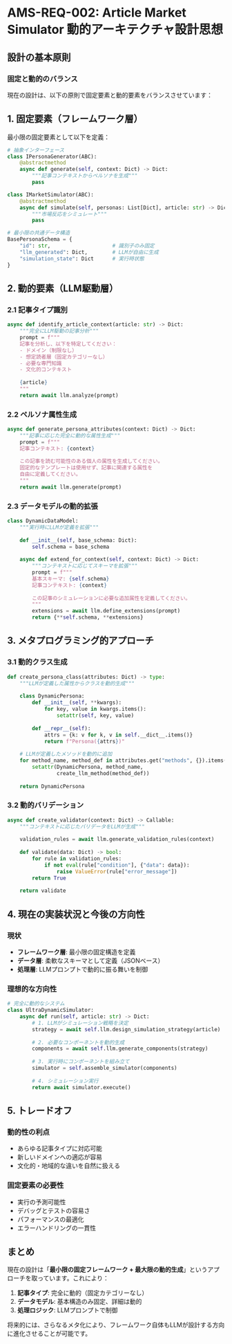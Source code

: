 # AMS-REQ-002: Article Market Simulator 動的アーキテクチャ設計思想

## 設計の基本原則

### 固定と動的のバランス

現在の設計は、以下の原則で固定要素と動的要素をバランスさせています：

## 1. 固定要素（フレームワーク層）

最小限の固定要素として以下を定義：

```python
# 抽象インターフェース
class IPersonaGenerator(ABC):
    @abstractmethod
    async def generate(self, context: Dict) -> Dict:
        """記事コンテキストからペルソナを生成"""
        pass

class IMarketSimulator(ABC):
    @abstractmethod
    async def simulate(self, personas: List[Dict], article: str) -> Dict:
        """市場反応をシミュレート"""
        pass

# 最小限の共通データ構造
BasePersonaSchema = {
    "id": str,                    # 識別子のみ固定
    "llm_generated": Dict,        # LLMが自由に生成
    "simulation_state": Dict      # 実行時状態
}
```

## 2. 動的要素（LLM駆動層）

### 2.1 記事タイプ識別
```python
async def identify_article_context(article: str) -> Dict:
    """完全にLLM駆動の記事分析"""
    prompt = f"""
    記事を分析し、以下を特定してください：
    - ドメイン（制限なし）
    - 想定読者層（固定カテゴリーなし）
    - 必要な専門知識
    - 文化的コンテキスト
    
    {article}
    """
    return await llm.analyze(prompt)
```

### 2.2 ペルソナ属性生成
```python
async def generate_persona_attributes(context: Dict) -> Dict:
    """記事に応じた完全に動的な属性生成"""
    prompt = f"""
    記事コンテキスト: {context}
    
    この記事を読む可能性のある個人の属性を生成してください。
    固定的なテンプレートは使用せず、記事に関連する属性を
    自由に定義してください。
    """
    return await llm.generate(prompt)
```

### 2.3 データモデルの動的拡張
```python
class DynamicDataModel:
    """実行時にLLMが定義を拡張"""
    
    def __init__(self, base_schema: Dict):
        self.schema = base_schema
    
    async def extend_for_context(self, context: Dict) -> Dict:
        """コンテキストに応じてスキーマを拡張"""
        prompt = f"""
        基本スキーマ: {self.schema}
        記事コンテキスト: {context}
        
        この記事のシミュレーションに必要な追加属性を定義してください。
        """
        extensions = await llm.define_extensions(prompt)
        return {**self.schema, **extensions}
```

## 3. メタプログラミング的アプローチ

### 3.1 動的クラス生成
```python
def create_persona_class(attributes: Dict) -> type:
    """LLMが定義した属性からクラスを動的生成"""
    
    class DynamicPersona:
        def __init__(self, **kwargs):
            for key, value in kwargs.items():
                setattr(self, key, value)
        
        def __repr__(self):
            attrs = {k: v for k, v in self.__dict__.items()}
            return f"Persona({attrs})"
    
    # LLMが定義したメソッドを動的に追加
    for method_name, method_def in attributes.get("methods", {}).items():
        setattr(DynamicPersona, method_name, 
                create_llm_method(method_def))
    
    return DynamicPersona
```

### 3.2 動的バリデーション
```python
async def create_validator(context: Dict) -> Callable:
    """コンテキストに応じたバリデータをLLMが生成"""
    
    validation_rules = await llm.generate_validation_rules(context)
    
    def validate(data: Dict) -> bool:
        for rule in validation_rules:
            if not eval(rule["condition"], {"data": data}):
                raise ValueError(rule["error_message"])
        return True
    
    return validate
```

## 4. 現在の実装状況と今後の方向性

### 現状
- **フレームワーク層**: 最小限の固定構造を定義
- **データ層**: 柔軟なスキーマとして定義（JSONベース）
- **処理層**: LLMプロンプトで動的に振る舞いを制御

### 理想的な方向性
```python
# 完全に動的なシステム
class UltraDynamicSimulator:
    async def run(self, article: str) -> Dict:
        # 1. LLMがシミュレーション戦略を決定
        strategy = await self.llm.design_simulation_strategy(article)
        
        # 2. 必要なコンポーネントを動的生成
        components = await self.llm.generate_components(strategy)
        
        # 3. 実行時にコンポーネントを組み立て
        simulator = self.assemble_simulator(components)
        
        # 4. シミュレーション実行
        return await simulator.execute()
```

## 5. トレードオフ

### 動的性の利点
- あらゆる記事タイプに対応可能
- 新しいドメインへの適応が容易
- 文化的・地域的な違いを自然に扱える

### 固定要素の必要性
- 実行の予測可能性
- デバッグとテストの容易さ
- パフォーマンスの最適化
- エラーハンドリングの一貫性

## まとめ

現在の設計は「**最小限の固定フレームワーク + 最大限の動的生成**」というアプローチを取っています。これにより：

1. **記事タイプ**: 完全に動的（固定カテゴリーなし）
2. **データモデル**: 基本構造のみ固定、詳細は動的
3. **処理ロジック**: LLMプロンプトで制御

将来的には、さらなるメタ化により、フレームワーク自体もLLMが設計する方向に進化させることが可能です。